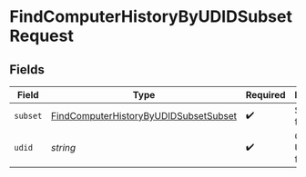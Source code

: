 # FindComputerHistoryByUDIDSubsetRequest


## Fields

| Field                                                                                                     | Type                                                                                                      | Required                                                                                                  | Description                                                                                               |
| --------------------------------------------------------------------------------------------------------- | --------------------------------------------------------------------------------------------------------- | --------------------------------------------------------------------------------------------------------- | --------------------------------------------------------------------------------------------------------- |
| `subset`                                                                                                  | [FindComputerHistoryByUDIDSubsetSubset](../../models/operations/findcomputerhistorybyudidsubsetsubset.md) | :heavy_check_mark:                                                                                        | Subset to filter by                                                                                       |
| `udid`                                                                                                    | *string*                                                                                                  | :heavy_check_mark:                                                                                        | Computer UDID to filter by                                                                                |
